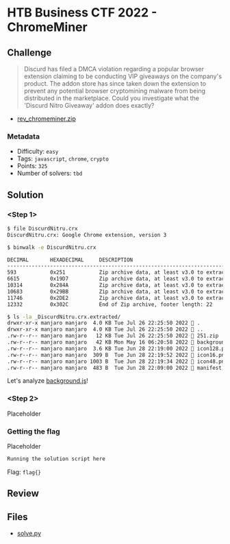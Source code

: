 # HTB Business CTF 2022 - ChromeMiner

## Challenge

> Discurd has filed a DMCA violation regarding a popular browser extension claiming to be conducting VIP giveaways on the company's product. The addon store has since taken down the extension to prevent any potential browser cryptomining malware from being distributed in the marketplace. Could you investigate what the 'Discurd Nitro Giveaway' addon does exactly?

- [rev_chromeminer.zip](files/rev_chromeminer.zip)

### Metadata

- Difficulty: `easy`
- Tags: `javascript`, `chrome`, `crypto`
- Points: `325`
- Number of solvers: `tbd`

## Solution

### <Step 1>

```bash
$ file DiscurdNitru.crx 
DiscurdNitru.crx: Google Chrome extension, version 3
```

```bash
$ binwalk -e DiscurdNitru.crx   

DECIMAL       HEXADECIMAL     DESCRIPTION
--------------------------------------------------------------------------------
593           0x251           Zip archive data, at least v3.0 to extract, compressed size: 5959, uncompressed size: 43374, name: background.js
6615          0x19D7          Zip archive data, at least v3.0 to extract, compressed size: 3638, uncompressed size: 3638, name: icon128.png
10314         0x284A          Zip archive data, at least v3.0 to extract, compressed size: 309, uncompressed size: 309, name: icon16.png
10683         0x29BB          Zip archive data, at least v3.0 to extract, compressed size: 1003, uncompressed size: 1003, name: icon48.png
11746         0x2DE2          Zip archive data, at least v3.0 to extract, compressed size: 236, uncompressed size: 483, name: manifest.json
12332         0x302C          End of Zip archive, footer length: 22

$ ls -la _DiscurdNitru.crx.extracted/            
drwxr-xr-x manjaro manjaro  4.0 KB Tue Jul 26 22:25:50 2022  .
drwxr-xr-x manjaro manjaro  4.0 KB Tue Jul 26 22:25:50 2022  ..
.rw-r--r-- manjaro manjaro   12 KB Tue Jul 26 22:25:50 2022  251.zip
.rw-r--r-- manjaro manjaro   42 KB Mon May 16 06:20:58 2022  background.js
.rw-r--r-- manjaro manjaro  3.6 KB Tue Jun 28 22:19:00 2022  icon128.png
.rw-r--r-- manjaro manjaro  309 B  Tue Jun 28 22:19:52 2022  icon16.png
.rw-r--r-- manjaro manjaro 1003 B  Tue Jun 28 22:19:34 2022  icon48.png
.rw-r--r-- manjaro manjaro  483 B  Tue Jun 28 22:09:00 2022  manifest.json
```

Let's analyze [background.js](files/background.js)!

### <Step 2>

Placeholder

### Getting the flag

Placeholder

```txt
Running the solution script here
```

Flag: `flag{}`

## Review



## Files

* [solve.py](solve.py)